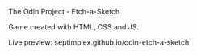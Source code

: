The Odin Project - Etch-a-Sketch

Game created with HTML, CSS and JS.

Live preview: septimplex.github.io/odin-etch-a-sketch
